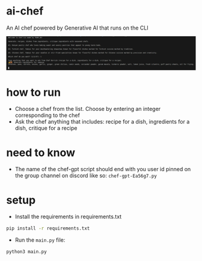 # ai-chef
An AI chef powered by Generative AI that runs on the CLI

![screenshot](./screenshot.png)

# how to run

- Choose a chef from the list. Choose by entering an integer corresponding to the chef
- Ask the chef anything that includes: recipe for a dish, ingredients for a dish, critique for a recipe

# need to know
- The name of the chef-gpt script should end with you user id pinned on the group channel on discord like so: `chef-gpt-Ea56g7.py`

# setup
- Install the requirements in requirements.txt
```bash
pip install -r requirements.txt
```
- Run the `main.py` file:

```bash
python3 main.py
```
